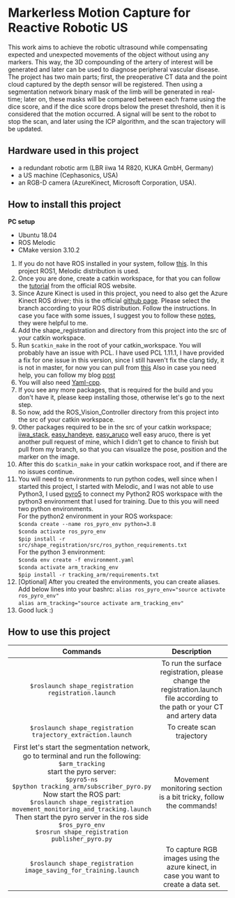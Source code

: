 # Markerless Motion Capture for Reactive Robotic US

This work aims to achieve the robotic ultrasound while compensating expected and unexpected movements of the object without using any markers. This way, the 3D compounding of the artery of interest will be generated and later can be used to diagnose peripheral vascular disease. The project has two main parts; first, the preoperative CT data and the point cloud captured by the depth sensor will be registered. Then using a segmentation network binary mask of the limb will be generated in real-time; later on, these masks will be compared between each frame using the dice score, and if the dice score drops below the preset threshold, then it is considered that the motion occurred. A signal will be sent to the robot to stop the scan, and later using the ICP algorithm, and the scan trajectory will be updated.

## Hardware used in this project
* a  redundant  robotic arm  (LBR  iiwa  14  R820,  KUKA  GmbH,  Germany)  
* a  US machine (Cephasonics, USA)
* an RGB-D camera (AzureKinect, Microsoft Corporation, USA).


## How to install this project
**PC setup**
- Ubuntu 18.04 
- ROS Melodic
- CMake version 3.10.2

1) If you do not have ROS installed in your system, follow [this](http://wiki.ros.org/ROS/Installation "ROS Installation"). In this project ROS1, Melodic distribution is used.
2) Once you are done, create a catkin workspace, for that you can follow the [tutorial](http://wiki.ros.org/catkin/Tutorials/create_a_workspace "catkin_ws Generation") from the official ROS website. 
3) Since Azure Kinect is used in this project, you need to also get the Azure Kinect ROS driver; this is the official [github page](https://github.com/microsoft/Azure_Kinect_ROS_Driver "Azure Kinect ROS Driver"). Please select the branch according to your ROS distribution. Follow the instructions. In case you face with some issues, I suggest you to follow these [notes](https://gist.github.com/madelinegannon/c212dbf24fc42c1f36776342754d81bc "Azure Kinect ROS driver fix"), they were  helpful to me. 
4) Add the shape_registration and directory from this project into the src of your catkin workspace.
5) Run `$catkin_make` in the root of your catkin_workspace. You will probably have an issue with PCL. I have used PCL 1.11.1, I have provided a fix for one issue in this version, since I still haven't fix the clang tidy, it is not in master, for now you can pull from [this](https://github.com/NehilDanis/pcl/tree/bug_fix_segfault_executing_multiscale_feature_persistence "PCL") Also in case you need help, you can follow my blog [post](https://nehildanis.github.io/Using-PCL-in-Ubuntu-18.html "pcl in ubuntu18.04")
6) You will also need [Yaml-cpp](https://github.com/jbeder/yaml-cpp/tree/yaml-cpp-0.6.0 "yaml-cpp-0.6.0").
7) If you see any more packages, that is required for the build and you don't have it, please keep installing those, otherwise let's go to the next step.
8) So now, add the ROS_Vision_Controller directory from this project into the src of your catkin workspace.
9) Other packages required to be in the src of your catkin workspace; [iiwa_stack](https://github.com/IFL-CAMP/iiwa_stack "iiwa_stack_github"), [easy_handeye](https://github.com/IFL-CAMP/easy_handeye "easy_handeye_github"), [easy_aruco](https://github.com/marcoesposito1988/easy_aruco/pull/3 "easy_aruco") well easy aruco, there is yet another pull request of mine, which I didn't get to chance to finish but pull from my branch, so that you can visualize the pose, position and the marker on the image.
10) After this do `$catkin_make` in your catkin workspace root, and if there are no issues continue.
11) You will need to environments to run python codes, well since when I started this project, I started with Melodic, and I was not able to use Python3, I used [pyro5](https://pyro5.readthedocs.io/en/latest/ "pyro5") to connect my Python2 ROS workspace with the python3 environment that I used for training. Due to this you will need two python environments.<br />
For the python2 environment in your ROS workspace:<br />
`$conda create --name ros_pyro_env python=3.8`<br />
`$conda activate ros_pyro_env`<br />
`$pip install -r src/shape_registration/src/ros_python_requirements.txt`<br />
For the python 3 environment:<br />
`$conda env create -f environment.yaml`<br />
`$conda activate arm_tracking_env`<br />
`$pip install -r tracking_arm/requirements.txt`<br />
12) [Optional] After you created the environments, you can create aliases. Add below lines into your bashrc:
`alias ros_pyro_env="source activate ros_pyro_env"`<br />
`alias arm_tracking="source activate arm_tracking_env"`<br />
13) Good luck :)

## How to use this project

| Commands | Description |
| :----: | :----: |
| `$roslaunch shape_registration registration.launch` | To run the surface registration, please change the registration.launch file according to the path or your CT and artery data |
| `$roslaunch shape_registration trajectory_extraction.launch` | To create scan trajectory |
| First let's start the segmentation network, go to terminal and run the following:<br>`$arm_tracking`<br>start the pyro server:<br>`$pyro5-ns`<br>`$python tracking_arm/subscriber_pyro.py`<br>Now start the ROS part:<br>`$roslaunch shape_registration movement_monitoring_and_tracking.launch`<br>Then start the pyro server in the ros side<br>`$ros_pyro_env`<br>`$rosrun shape_registration publisher_pyro.py`| Movement monitoring section is a bit tricky, follow the commands!|
| `$roslaunch shape_registration image_saving_for_training.launch` | To capture RGB images using the azure kinect, in case you want to create a data set. |

